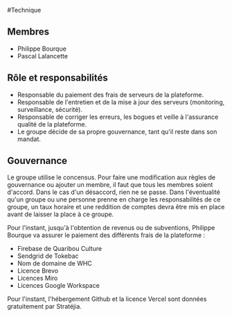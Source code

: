 #Technique 

## Membres 
- Philippe Bourque
- Pascal Lalancette

## Rôle et responsabilités
* Responsable du paiement des frais de serveurs de la plateforme.
* Responsable de l'entretien et de la mise à jour des serveurs (monitoring, surveillance, sécurité).
* Responsable de corriger les erreurs, les bogues et veille à l'assurance qualité de la plateforme. 
* Le groupe décide de sa propre gouvernance, tant qu'il reste dans son mandat.

## Gouvernance 
Le groupe utilise le concensus. Pour faire une modification aux règles de gouvernance ou ajouter un membre, il faut que tous les membres soient d'accord. Dans le cas d'un désaccord, rien ne se passe. Dans l'éventualité qu'un groupe ou une personne prenne en charge les responsabilités de ce groupe, un taux horaire et une reddition de comptes devra être mis en place avant de laisser la place à ce groupe.

Pour l'instant, jusqu'à l'obtention de revenus ou de subventions, Philippe Bourque va assurer le paiement des différents frais de la plateforme : 
- Firebase de Quaribou Culture
- Sendgrid de Tokebac
- Nom de domaine de WHC
- Licence Brevo
- Licences Miro
- Licences Google Workspace 

Pour l'instant, l'hébergement Github et la licence Vercel sont données gratuitement par Stratéjia.

